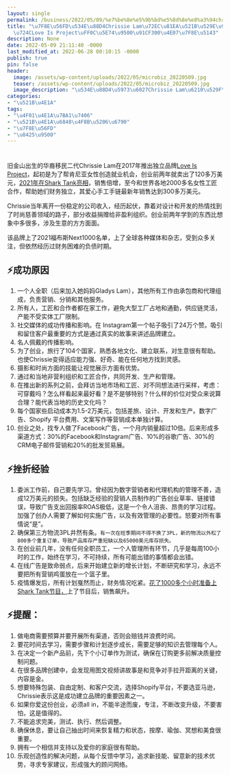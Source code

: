 ```yaml
---
layout: single
permalink: /business/2022/05/09/%e7%be%8e%e5%9b%bd%e5%8d%8e%e8%a3%94chrissie-lam%e7%8b%ac%e8%87%aa%e5%88%9b%e5%8a%9e%e9%a6%96%e9%a5%b0%e5%93%81%e7%89%8clove-is-project%ef%bc%8c%e5%b9%b4%e9%94%80%e9%87%8f300%e4%b8%87%e7%be%8e/
title: "\u7F8E\u56FD\u534E\u88D4Chrissie Lam\u72EC\u81EA\u521B\u529E\u9996\u9970\u54C1\
  \u724CLove Is Project\uFF0C\u5E74\u9500\u91CF300\u4E07\u7F8E\u5143"
description: None
date: 2022-05-09 21:11:40 -0000
last_modified_at: 2022-06-28 00:10:15 -0000
publish: true
pin: false
header:
  image: /assets/wp-content/uploads/2022/05/microbiz_20220509.jpg
  teaser: /assets/wp-content/uploads/2022/05/microbiz_20220509.jpg
  image_description: "\u534E\u88D4\u5973\u6027Chrissie Lam\u6210\u529F\u521B\u529E\u9996\u9970\u54C1"
categories:
- "\u521B\u4E1A"
tags:
- "\u4F01\u4E1A\u7BA1\u7406"
- "\u521B\u4E1A\u6848\u4F8B\u5206\u6790"
- "\u7F8E\u56FD"
- "\u8425\u9500"
---
```

#

旧金山出生的华裔移民二代Chrissie Lam在2017年推出独立品牌[Love Is Project](https://loveisproject.com)，起初是为了帮肯尼亚女性创造就业机会，创业前两年就卖出了120多万美元，[2021年在Shark Tank亮相](https://sf.gov/departments/office-economic-and-workforce-development/office-small-business)，销售倍增，至今和世界各地2000多名女性工匠合作，帮助她们财务独立，其爱心手工手链最新年销售达到300多万美元。

Chrissie当年离开一份稳定的公司收入，经历起伏，靠着对设计和开发的热情找到了时尚慈善领域的路子，部分收益捐赠给非盈利组织。创业前两年学到的东西比想象中多很多，涉及生意的方方面面。

该品牌上了2021福布斯Next1000名单，上了全球各种媒体和杂志，受到众多关注，但依然经历过财务困难的负债时期。

## ⚡**成功原因**

  1. 一个人全职（后来加入她妈妈Gladys Lam），其他所有工作由承包商和代理组成，负责营销、分销和其他服务。
  2. 所有人，工匠和合作者都在家工作，避免大型工厂占地和通勤，供应链灵活，产能不受实体工厂限制。
  3. 社交媒体的成功传播和影响。在 Instagram第一个帖子吸引了24万个赞。吸引和留住客户最重要的方式是通过真实的故事来讲述品牌建立。
  4. 名人佩戴的传播影响。
  5. 为了创业，旅行了104个国家，熟悉各地文化、建立联系，对生意很有帮助。也使Chrissie变得适应能力强、好奇、能在任何地方找到灵感。
  6. 摄影和时尚方面的技能让视觉展示方面有优势。
  7. 通过和当地非营利组织和工匠合作，共同开发、生产和管理。
  8. 在推出新的系列之前，会拜访当地市场和工匠、对不同想法进行采样，考虑：可穿戴吗？怎么样看起来最好看？是不是够特别？什么样的价位对受众来说算合理？能代表当地的历史文化吗？
  9. 每个国家些启动成本为1.5-2万美元，包括差旅、设计、开发和生产。数字广告、Shopify 平台费用、文案写作等营销成本单独计算。
  10. 创业之处，找专人做了Facebook广告，一个月内销量超过10倍。后来形成多渠道方式：30%的Facebook和Instagram广告、10%的谷歌广告、30%的CRM电子邮件营销和20%的批发贸易展。

##

## ⚡挫折经验

  1. 委派工作前，自己要先学习。曾经因为数字营销者和代理机构的管理不善，造成12万美元的损失。包括缺乏经验的营销人员制作的广告创业草率、链接错误，导致广告支出回报率ROAS极低，这是一个令人沮丧、昂贵的学习过程。加强了创办人需要了解如何实施广告，以及有效管理的必要性。怒要对所有事情说“是”。
  2. 确保第三方物流3PL井然有条。`有一次在旺季期间不得不换了3PL，新的物流以外松了800多个重复订单，导致产品库存严重短缺以及65000美元库存损失。`
  3. 在创业前几年，没有任何全职员工，一个人管理所有环节，几乎是每周100小时的工作，始终在学习，不可持续，所有可能出错的事情都会出错。
  4. 在线广告是致命弱点，后来开始建立新的增长计划，不断研究和学习，永远不要把所有营销鸡蛋放在一个篮子里。
  5. 疫情爆发后，所有计划戛然而止，财务情况吃紧。[花了1000多个小时准备上Shark Tank节目，](https://sf.gov/departments/office-economic-and-workforce-development/office-small-business)上了节目后，销售飙升。

## ⚡提醒：

  1. 做电商需要预算并要开展所有渠道，否则会赔钱并浪费时间。
  2. 要花时间去学习，需要步骤和计划逐步成长，需要足够的知识去管理每个人。
  3. 在决定一个新产品前，先下个小订单作为测试，确保在订购更多前解决质量控制问题。
  4. 在很多品牌创建中，会发现用图文视频讲故事是和竞争对手拉开距离的关键，内容是金。
  5. 想要特殊包装、自由定制、和客户交流，选择Shopify平台，不要选亚马逊，Chrissie表示这是成功建立品牌的重要因素之一。
  6. 如果你爱这份创业，必须all in，不能半途而废，专注，不断改变升级，不要害怕，这是值得的。
  7. 不能追求完美，测试、执行、然后调整。
  8. 确保休息，要让自己抽出时间来恢复精力和状态，按摩、瑜伽、冥想和美食很重要。
  9. 拥有一个相信并支持以及爱你的家庭很有帮助。
  10. 乐观创造性的解决问题，从每个反馈中学习，追求新技能、留意新的技术优势，寻求专家建议，形成强大的顾问网络。
